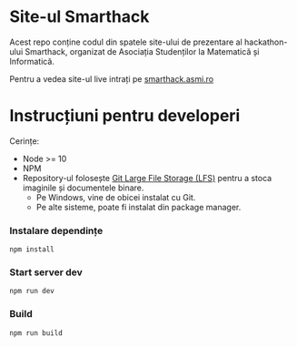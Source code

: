 # Site-ul Smarthack

Acest repo conține codul din spatele site-ului de prezentare al hackathon-ului
Smarthack, organizat de Asociația Studenților la Matematică și Informatică.

Pentru a vedea site-ul live intrați pe [smarthack.asmi.ro](https://smarthack.asmi.ro/)

# Instrucțiuni pentru developeri

Cerințe:
* Node >= 10
* NPM
* Repository-ul folosește [Git Large File Storage (LFS)](https://git-lfs.github.com/)
  pentru a stoca imaginile și documentele binare.
  * Pe Windows, vine de obicei instalat cu Git.
  * Pe alte sisteme, poate fi instalat din package manager.

### Instalare dependințe
```{bash}
npm install
```

### Start server dev
```{bash}
npm run dev
```

### Build
```{bash}
npm run build
```
